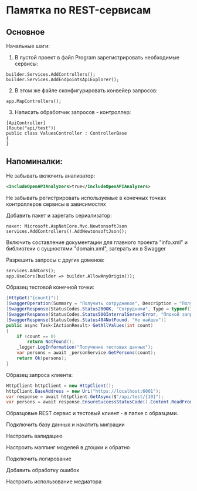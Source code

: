 ﻿# Памятка по REST-сервисам

## Основное

Начальные шаги:

1. В пустой проект в файл Program зарегистрировать необходимые сервисы:

```sharp
builder.Services.AddControllers();
builder.Services.AddEndpointsApiExplorer();
```

2. В этом же файле сконфигурировать конвейер запросов:

```sharp
app.MapControllers();
```

3. Написать обработчик запросов - контроллер:

```sharp
[ApiController]
[Route("api/test")]
public class ValuesController : ControllerBase
{
}
```

## Напоминалки:

Не забывать включить анализатор:
```xml
<IncludeOpenAPIAnalyzers>true</IncludeOpenAPIAnalyzers>
```

Не забывать регистрировать используемые в конечных точках контроллеров сервисы в зависимостях

Добавить пакет и зарегать сериализатор:

```sharp
пакет: Microsoft.AspNetCore.Mvc.NewtonsoftJson
services.AddControllers().AddNewtonsoftJson();
```

Включить составление документации для главного проекта "info.xml" и библиотеки с сущностями "domain.xml", загерать их в Swagger

Разрешить запросы с других доменов:

```xml
services.AddCors();
app.UseCors(builder => builder.AllowAnyOrigin());
```

Образец тестовой конечной точки:
```csharp
[HttpGet("{count}")]
[SwaggerOperation(Summary = "Получить сотрудников", Description = "Получить сотрудников в нужном количестве")]
[SwaggerResponse(StatusCodes.Status200OK, "Сотрудники", Type = typeof(IEnumerable<Person>))]
[SwaggerResponse(StatusCodes.Status500InternalServerError, "Плохой запрос", Type = typeof(string))]
[SwaggerResponse(StatusCodes.Status404NotFound, "Не найден")]
public async Task<IActionResult> GetAllValues(int count)
{
    if (count == 0)
        return NotFound();
    _logger.LogInformation("Получение тестовых данных");
    var persons = await _personService.GetPersons(count);
    return Ok(persons);
}
```

Образец запроса клиента:
```csharp
HttpClient httpClient = new HttpClient();
httpClient.BaseAddress = new Uri("https://localhost:6001");
var response = await httpClient.GetAsync($"/api/test/{10}");
var persons = await response.EnsureSuccessStatusCode().Content.ReadFromJsonAsync<IEnumerable<Person>>();
```

Образцовые REST сервис и тестовый клиент - в папке с образцами.

Подключить базу данных и накатить миграции

Настроить валидацию

Настроить маппинг моделей в дтошки и обратно

Подключить логирование

Добавить обработку ошибок

Настроить использование медиатора